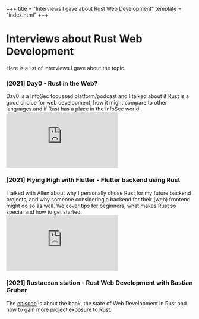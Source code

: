 +++
title = "Interviews I gave about Rust Web Development"
template = "index.html"
+++

# Interviews about Rust Web Development

Here is a list of interviews I gave about the topic. 

<div class="card">
    <h3>[2021] Day0 - Rust in the Web?</h3>
    Day0 is a InfoSec focussed platform/podcast and I talked about if Rust is a good choice for web development, how it might compare to other languages and if Rust has a place in the InfoSec world.
    <div class="slide_iframe">
        <iframe src="https://www.youtube.com/embed/27h39kyCQkI" title="YouTube video player" frameborder="0" allow="accelerometer; autoplay; clipboard-write; encrypted-media; gyroscope; picture-in-picture" allowfullscreen></iframe>
    </div>
</div>


<div class="card">
    <h3>[2021] Flying High with Flutter - Flutter backend using Rust</h3>
    I talked with Allen about why I personally chose Rust for my future backend projects, and why someone considering a backend for their (web) frontend might do so as well. We cover tips for beginners, what makes Rust so special and how to get started.
    <div class="slide_iframe">
        <iframe src="https://www.youtube.com/embed/JxFLD4R3WzE" title="YouTube video player" frameborder="0" allow="accelerometer; autoplay; clipboard-write; encrypted-media; gyroscope; picture-in-picture" allowfullscreen></iframe>
    </div>
</div>

<div class="card">
    <h3>[2021] Rustacean station - Rust Web Development with Bastian Gruber</h3>
    The <a href="https://rustacean-station.org/episode/043-bastian-gruber/">episode</a> is about the book, the state of Web Development in Rust and how to gain more project exposure to Rust.
</div>


